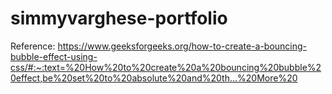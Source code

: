 # simmyvarghese-portfolio

Reference:
https://www.geeksforgeeks.org/how-to-create-a-bouncing-bubble-effect-using-css/#:~:text=%20How%20to%20create%20a%20bouncing%20bubble%20effect,be%20set%20to%20absolute%20and%20th...%20More%20